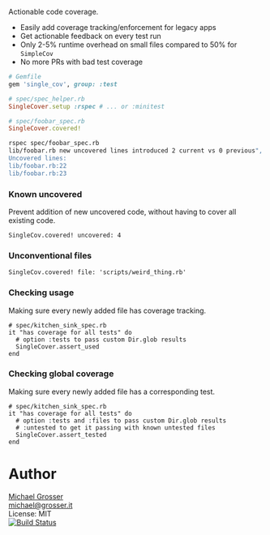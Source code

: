 Actionable code coverage.

 - Easily add coverage tracking/enforcement for legacy apps
 - Get actionable feedback on every test run
 - Only 2-5% runtime overhead on small files compared to 50% for `SimpleCov`
 - No more PRs with bad test coverage

```Ruby
# Gemfile
gem 'single_cov', group: :test

# spec/spec_helper.rb
SingleCover.setup :rspec # ... or :minitest

# spec/foobar_spec.rb
SingleCover.covered!
```

```Bash
rspec spec/foobar_spec.rb
lib/foobar.rb new uncovered lines introduced 2 current vs 0 previous",
Uncovered lines:
lib/foobar.rb:22
lib/foobar.rb:23
```

### Known uncovered

Prevent addition of new uncovered code, without having to cover all existing code.

```
SingleCov.covered! uncovered: 4
```

### Unconventional files

```
SingleCov.covered! file: 'scripts/weird_thing.rb'
```

### Checking usage
 
Making sure every newly added file has coverage tracking.

```
# spec/kitchen_sink_spec.rb
it "has coverage for all tests" do
  # option :tests to pass custom Dir.glob results 
  SingleCover.assert_used
end
```

### Checking global coverage
 
Making sure every newly added file has a corresponding test.

```
# spec/kitchen_sink_spec.rb
it "has coverage for all tests" do
  # option :tests and :files to pass custom Dir.glob results
  # :untested to get it passing with known untested files
  SingleCover.assert_tested
end
```

Author
======
[Michael Grosser](http://grosser.it)<br/>
michael@grosser.it<br/>
License: MIT<br/>
[![Build Status](https://travis-ci.org/grosser/single_cov.png)](https://travis-ci.org/grosser/single_cov)
